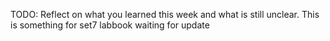TODO: Reflect on what you learned this week and what is still unclear.
This is something for set7 labbook waiting for update
